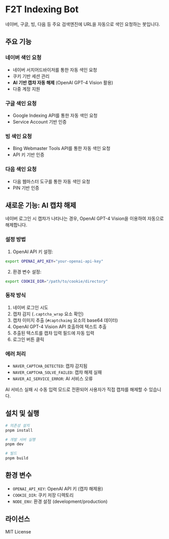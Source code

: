 # F2T Indexing Bot

네이버, 구글, 빙, 다음 등 주요 검색엔진에 URL을 자동으로 색인 요청하는 봇입니다.

## 주요 기능

### 네이버 색인 요청
- 네이버 서치어드바이저를 통한 자동 색인 요청
- 쿠키 기반 세션 관리
- **AI 기반 캡챠 자동 해제** (OpenAI GPT-4 Vision 활용)
- 다중 계정 지원

### 구글 색인 요청
- Google Indexing API를 통한 자동 색인 요청
- Service Account 기반 인증

### 빙 색인 요청
- Bing Webmaster Tools API를 통한 자동 색인 요청
- API 키 기반 인증

### 다음 색인 요청
- 다음 웹마스터 도구를 통한 자동 색인 요청
- PIN 기반 인증

## 새로운 기능: AI 캡챠 해제

네이버 로그인 시 캡챠가 나타나는 경우, OpenAI GPT-4 Vision을 이용하여 자동으로 해제합니다.

### 설정 방법

1. OpenAI API 키 설정:
```bash
export OPENAI_API_KEY="your-openai-api-key"
```

2. 환경 변수 설정:
```bash
export COOKIE_DIR="/path/to/cookie/directory"
```

### 동작 방식

1. 네이버 로그인 시도
2. 캡챠 감지 (`.captcha_wrap` 요소 확인)
3. 캡챠 이미지 추출 (`#captchaimg` 요소의 base64 데이터)
4. OpenAI GPT-4 Vision API 호출하여 텍스트 추출
5. 추출된 텍스트를 캡챠 입력 필드에 자동 입력
6. 로그인 버튼 클릭

### 에러 처리

- `NAVER_CAPTCHA_DETECTED`: 캡챠 감지됨
- `NAVER_CAPTCHA_SOLVE_FAILED`: 캡챠 해제 실패
- `NAVER_AI_SERVICE_ERROR`: AI 서비스 오류

AI 서비스 실패 시 수동 입력 모드로 전환되어 사용자가 직접 캡챠를 해제할 수 있습니다.

## 설치 및 실행

```bash
# 의존성 설치
pnpm install

# 개발 서버 실행
pnpm dev

# 빌드
pnpm build
```

## 환경 변수

- `OPENAI_API_KEY`: OpenAI API 키 (캡챠 해제용)
- `COOKIE_DIR`: 쿠키 저장 디렉토리
- `NODE_ENV`: 환경 설정 (development/production)

## 라이선스

MIT License
